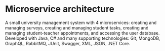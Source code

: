 # Microservice architecture
A small university management system with 4 microservices: creating and managing surveys, creating and managing student tasks, creating and managing student-teacher appointments, and accessing the user database. Developed with Java, C# and many supporting technologies: Git, MongoDB, GraphQL, RabbitMQ, JUnit, Swagger, XML, JSON, .NET Core.
